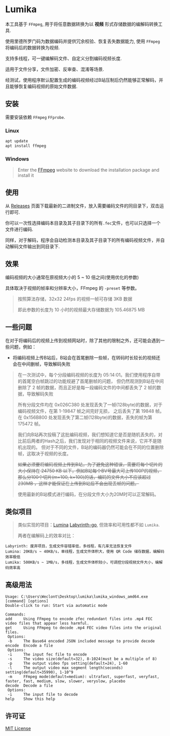 # Lumika

本工具基于 `FFmpeg`, 用于将任意数据转换为以 **视频** 形式存储数据的编解码转换工具.

使用里德所罗门码为数据编码并提供冗余校验、恢复丢失数据能力, 使用 `FFmpeg` 将编码后的数据转换为视频.

支持多线程，可一键编解码文件、自定义分割编码视频长度.

适用于文件分享，文件加密、反审查、混淆等场景.

经测试，使用程序默认配置生成的编码视频经过B站压制后仍然能够正常解码，并且能够恢复编码视频的原始文件数据.

## 安装

需要安装依赖 `FFmpeg` `FFprobe`.

### Linux

```bash
apt update
apt install ffmpeg
```

### Windows

> Enter the [FFmpeg](https://ffmpeg.org/download.html) website to download the installation package and install it

## 使用

从 [Releases](https://github.com/ERR0RPR0MPT/Lumika/releases) 页面下载最新的二进制文件，放入需要编码文件的同目录下，双击运行即可.

你可以一次性选择编码本目录及其子目录下的所有`.fec`文件，也可以只选择一个文件进行编码.

同样，对于解码，程序会自动检测本目录及其子目录下的所有编码视频文件，并自动解码文件输出到同目录下.

## 效果

编码视频的大小通常在原视频大小的 5 ~ 10 倍之间(使用优化的参数)

具体取决于视频的帧率和分辨率大小，FFmpeg 的 `-preset` 等参数。

> 按照算法存储，32x32 24fps 的视频一帧可存储 3KB 数据
>
> 即此参数的长度为 10 小时的视频最大存储数据为 105.46875 MB

## 一些问题

在对于将编码后的视频上传到视频网站时，除了其他的限制之外，还可能会遇到一些问题，例如：

- 将编码视频上传B站后，B站会在首尾删除一些帧，在转码时长较长的视频还会在中间删帧，导致解码失败

> 在一次测试中，每个分段编码视频的长度为 05:14:01。我们使用程序自带的首尾空白帧跳过的功能规避了首尾删帧的问题，
> 但仍然观测到B站在中间删除了 2 帧的数据，而且正好是每一段编码文件的中间都丢失了 2 帧的数据，导致解码失败
> 
> 所有分段文件均在 0x026C380 处发现丢失了一帧(128byte)的数据，对于编码视频文件，在第 1-19847 帧之间完好无损，
> 之后丢失了第 19848 帧。
> 在 0x156B800 处发现丢失了第二帧(128byte)的数据，丢失的帧为第 175472 帧。
> 
> 我们向B站再次投稿了这批编码视频，我们想知道它是否是随机丢失的，对比前后两者的Hash之后，我们发现对于相同的视频文件来说，它并不是随机出现的。
> 但对于不同的文件，B站的编码器仍然可能会在不同的位置删除帧，这取决于视频的长度。
> 
> ~~如果必须要将编码视频上传到B站，为了避免这种错误，需要将每个切片的大小保持在 24750 KB 以下，例如B站每个BV号最大可上传100P的视频，
> 那么分100个切片(m=100, k=100)的话，编码的文件大小不应该超过 230MB ，这样才能保证在上传到B站后不会出现丢帧的问题。~~
> 
> 使用最新的B站模式进行编码，在分段文件大小为20M时可以正常解码。
> 

## 类似项目

> 类似实现的项目：[Lumina](https://github.com/ERR0RPR0MPT/Lumina) [Labyrinth-go](https://github.com/ERR0RPR0MPT/Labyrinth-go), 但效率和可用性都不如 `Lumika`.
>
> 两者在编解码上的效率对比：

```
Labyrinth: 废弃项目，生成文件容错率低，多线程，有几率无法恢复文件
Lumina: 20KB/s ~ 40KB/s，单线程，生成文件体积大，使用 QR Code 储存数据，编解码效率极低
Lumika: 500KB/s ~ 1MB/s，多线程，生成文件体积较小，可调控分段视频文件大小，编解码效率高
```

## 高级用法

```
Usage: C:\Users\Weclont\Desktop\lumika\lumika_windows_amd64.exe [command] [options]
Double-click to run: Start via automatic mode

Commands:
add     Using FFmpeg to encode zfec redundant files into .mp4 FEC video files that appear less harmful.
get     Using FFmpeg to decode .mp4 FEC video files into the original files.
 Options:
 -b     The Base64 encoded JSON included message to provide decode
encode  Encode a file
 Options:
 -i     The input fec file to encode
 -s     The video size(default=32), 8-1024(must be a multiple of 8)
 -p     The output video fps setting(default=24), 1-60
 -l     The output video max segment length(seconds) setting(default=35990), 1-10^9
 -m     FFmpeg mode(default=medium): ultrafast, superfast, veryfast, faster, fast, medium, slow, slower, veryslow, placebo
decode  Decode a file
 Options:
 -i     The input file to decode
help    Show this help
```

## 许可证

[MIT License](https://github.com/ERR0RPR0MPT/Lumika/blob/main/LICENSE)
